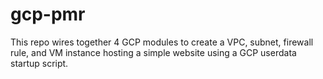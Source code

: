 # gcp-pmr

This repo wires together 4 GCP modules to create a VPC, subnet, firewall rule, and VM instance hosting a simple website using a GCP userdata startup script.

